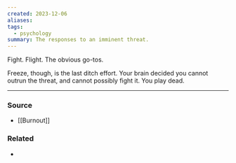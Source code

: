 ```yaml
---
created: 2023-12-06
aliases: 
tags:
  - psychology
summary: The responses to an imminent threat.
---
```

Fight. Flight. The obvious go-tos. 

Freeze, though, is the last ditch effort. Your brain decided you cannot outrun the threat, and cannot possibly fight it. You play dead. 

****
### Source
- [[Burnout]]

### Related
- 